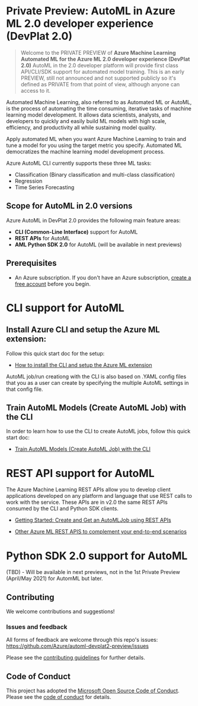 # Private Preview: AutoML in Azure ML 2.0 developer experience (DevPlat 2.0)

> Welcome to the PRIVATE PREVIEW of **Azure Machine Learning Automated ML for the Azure ML 2.0 developer experience (DevPlat 2.0)**
> AutoML in the 2.0 developer platform will provide first class API/CLI/SDK support for automated model training.
> This is an early PREVIEW, still not announced and not supported publicly so it's defined as PRIVATE from that point of view, although anyone can access to it.

Automated Machine Learning, also referred to as Automated ML or AutoML, is the process of automating the time consuming, iterative tasks of machine learning model development. It allows data scientists, analysts, and developers to quickly and easily build ML models with high scale, efficiency, and productivity all while sustaining model quality.

Apply automated ML when you want Azure Machine Learning to train and tune a model for you using the target metric you specify. Automated ML democratizes the machine learning model development process.

Azure AutoML CLI currently supports these three ML tasks:

- Classification (Binary classification and multi-class classification)
- Regression
- Time Series Forecasting 

## Scope for AutoML in 2.0 versions

Azure AutoML in DevPlat 2.0 provides the following main feature areas:

- **CLI (Common-Line Interface)** support for AutoML
- **REST APIs** for AutoML
- **AML Python SDK 2.0** for AutoML (will be available in next previews)

## Prerequisites

- An Azure subscription. If you don't have an Azure subscription, [create a free account](https://aka.ms/AMLFree) before you begin.


# CLI support for AutoML

## Install Azure CLI and setup the Azure ML extension:

Follow this quick start doc for the setup:

- [How to install the CLI and setup the Azure ML extension](/docs/cli/cli-installation.rst)

AutoML job/run creationg with the CLI is also based on .YAML config files that you as a user can create by specifying the multiple AutoML settings in that config file.

## Train AutoML Models (Create AutoML Job) with the CLI

In order to learn how to use the CLI to create AutoML jobs, follow this quick start doc:

- [Train AutoML Models (Create AutoML Job) with the CLI](/docs/cli/cli-automl-jobs.rst)



# REST API support for AutoML

The Azure Machine Learning REST APIs allow you to develop client applications developed on any platform and language that use REST calls to work with the service. 
These APIs are in v2.0 the same REST APIs consumed by the CLI and Python SDK clients.

- [Getting Started: Create and Get an AutoMLJob using REST APIs](/docs/rest-apis/automl-rest-apis.MD)

- [Other Azure ML REST APIS to complement your end-to-end scenarios](/docs/rest-apis/aml-rest-apis.MD)


# Python SDK 2.0 support for AutoML

(TBD) - Will be available in next previews, not in the 1st Private Preview (April/May 2021) for AutomML but later.


## Contributing

We welcome contributions and suggestions! 

### Issues and feedback

All forms of feedback are welcome through this repo's issues: 
https://github.com/Azure/automl-devplat2-preview/issues

Please see the [contributing guidelines](CONTRIBUTING.md) for further details.

## Code of Conduct

This project has adopted the [Microsoft Open Source Code of Conduct](https://opensource.microsoft.com/codeofconduct/). Please see the [code of conduct](CODE_OF_CONDUCT.md) for details.
